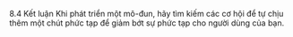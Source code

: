 8.4 Kết luận
Khi phát triển một mô-đun, hãy tìm kiếm các cơ hội để tự chịu thêm một chút phức tạp để giảm bớt sự phức tạp cho người dùng của bạn.